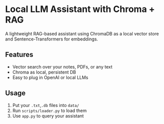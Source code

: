 # Local LLM Assistant with Chroma + RAG

A lightweight RAG-based assistant using ChromaDB as a local vector store and Sentence-Transformers for embeddings.

## Features
- Vector search over your notes, PDFs, or any text
- Chroma as local, persistent DB
- Easy to plug in OpenAI or local LLMs

## Usage
1. Put your `.txt`,`.db` files into `data/`
2. Run `scripts/loader.py` to load them
3. Use `app.py` to query your assistant
